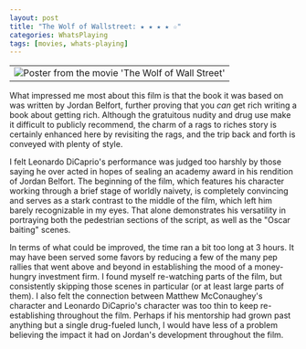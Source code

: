 ```yaml
---
layout: post
title: "The Wolf of Wallstreet: ★ ★ ★ ★ ☆"
categories: WhatsPlaying
tags: [movies, whats-playing]
---
```


<table>
 <tr>
  <td align="center">
   <img src="https://upload.wikimedia.org/wikipedia/en/d/d8/The_Wolf_of_Wall_Street_%282013%29.png" alt="Poster from the movie 'The Wolf of Wall Street'" />
  </td>
 </tr>
</table>

What impressed me most about this film is that the book it was based on was written by Jordan Belfort, further proving that you *can* get rich writing a book about getting rich. Although the gratuitous nudity and drug use make it difficult to publicly recommend, the charm of a rags to riches story is certainly enhanced here by revisiting the rags, and the trip back and forth is conveyed with plenty of style.

I felt Leonardo DiCaprio's performance was judged too harshly by those saying he over acted in hopes of sealing an academy award in his rendition of Jordan Belfort. The beginning of the film, which features his character working through a brief stage of worldly naivety, is completely convincing and serves as a stark contrast to the middle of the film, which left him barely recognizable in my eyes. That alone demonstrates his versatility in portraying both the pedestrian sections of the script, as well as the "Oscar baiting" scenes.

In terms of what could be improved, the time ran a bit too long at 3 hours. It may have been served some favors by reducing a few of the many pep rallies that went above and beyond in establishing the mood of a money-hungry investment firm. I found myself re-watching parts of the film, but consistently skipping those scenes in particular (or at least large parts of them). I also felt the connection between Matthew McConaughey's character and Leonardo DiCaprio's character was too thin to keep re-establishing throughout the film. Perhaps if his mentorship had grown past anything but a single drug-fueled lunch, I would have less of a problem believing the impact it had on Jordan's development throughout the film.
